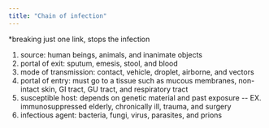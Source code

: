 ```yaml
---
title: "Chain of infection"
---
```

*breaking just one link, stops the infection
1) source: human beings, animals, and inanimate objects
2) portal of exit: sputum, emesis, stool, and blood
3) mode of transmission: contact, vehicle, droplet, airborne, and vectors
4) portal of entry: must go to a tissue such as mucous membranes, non-intact skin, GI tract, GU tract, and respiratory tract
5) susceptible host: depends on genetic material and past exposure -- EX. immunosuppressed elderly, chronically ill, trauma, and surgery
6) infectious agent: bacteria, fungi, virus, parasites, and prions

